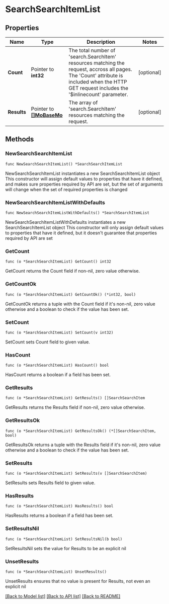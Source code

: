 # SearchSearchItemList

## Properties

Name | Type | Description | Notes
------------ | ------------- | ------------- | -------------
**Count** | Pointer to **int32** | The total number of &#39;search.SearchItem&#39; resources matching the request, accross all pages. The &#39;Count&#39; attribute is included when the HTTP GET request includes the &#39;$inlinecount&#39; parameter. | [optional] 
**Results** | Pointer to [**[]MoBaseMo**](MoBaseMo.md) | The array of &#39;search.SearchItem&#39; resources matching the request. | [optional] 

## Methods

### NewSearchSearchItemList

`func NewSearchSearchItemList() *SearchSearchItemList`

NewSearchSearchItemList instantiates a new SearchSearchItemList object
This constructor will assign default values to properties that have it defined,
and makes sure properties required by API are set, but the set of arguments
will change when the set of required properties is changed

### NewSearchSearchItemListWithDefaults

`func NewSearchSearchItemListWithDefaults() *SearchSearchItemList`

NewSearchSearchItemListWithDefaults instantiates a new SearchSearchItemList object
This constructor will only assign default values to properties that have it defined,
but it doesn't guarantee that properties required by API are set

### GetCount

`func (o *SearchSearchItemList) GetCount() int32`

GetCount returns the Count field if non-nil, zero value otherwise.

### GetCountOk

`func (o *SearchSearchItemList) GetCountOk() (*int32, bool)`

GetCountOk returns a tuple with the Count field if it's non-nil, zero value otherwise
and a boolean to check if the value has been set.

### SetCount

`func (o *SearchSearchItemList) SetCount(v int32)`

SetCount sets Count field to given value.

### HasCount

`func (o *SearchSearchItemList) HasCount() bool`

HasCount returns a boolean if a field has been set.

### GetResults

`func (o *SearchSearchItemList) GetResults() []SearchSearchItem`

GetResults returns the Results field if non-nil, zero value otherwise.

### GetResultsOk

`func (o *SearchSearchItemList) GetResultsOk() (*[]SearchSearchItem, bool)`

GetResultsOk returns a tuple with the Results field if it's non-nil, zero value otherwise
and a boolean to check if the value has been set.

### SetResults

`func (o *SearchSearchItemList) SetResults(v []SearchSearchItem)`

SetResults sets Results field to given value.

### HasResults

`func (o *SearchSearchItemList) HasResults() bool`

HasResults returns a boolean if a field has been set.

### SetResultsNil

`func (o *SearchSearchItemList) SetResultsNil(b bool)`

 SetResultsNil sets the value for Results to be an explicit nil

### UnsetResults
`func (o *SearchSearchItemList) UnsetResults()`

UnsetResults ensures that no value is present for Results, not even an explicit nil

[[Back to Model list]](../README.md#documentation-for-models) [[Back to API list]](../README.md#documentation-for-api-endpoints) [[Back to README]](../README.md)


